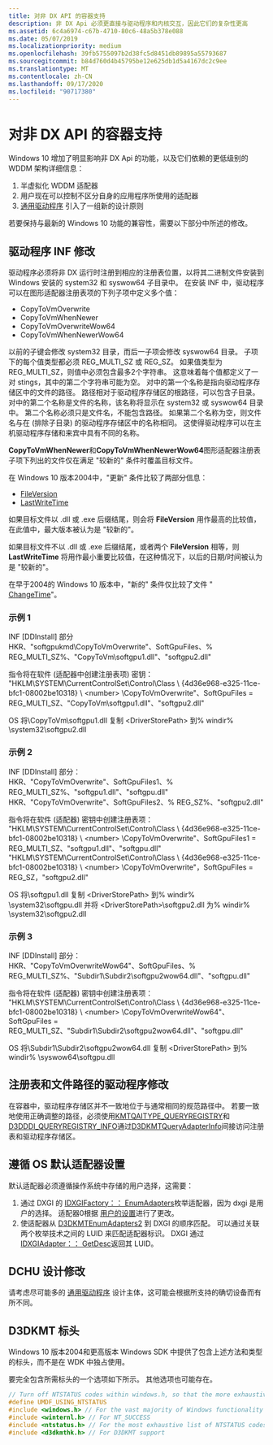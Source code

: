 ```yaml
---
title: 对非 DX API 的容器支持
description: 非 DX Api 必须更直接与驱动程序和内核交互，因此它们的复杂性更高
ms.assetid: 6c4a6974-c67b-4710-80c6-48a5b378e088
ms.date: 05/07/2019
ms.localizationpriority: medium
ms.openlocfilehash: 39fb5755097b2d38fc5d8451db89895a55793687
ms.sourcegitcommit: b84d760d4b45795be12e625db1d5a4167dc2c9ee
ms.translationtype: MT
ms.contentlocale: zh-CN
ms.lasthandoff: 09/17/2020
ms.locfileid: "90717380"
---
```

# <a name="container-support-for-non-dx-apis"></a>对非 DX API 的容器支持

Windows 10 增加了明显影响非 DX Api 的功能，以及它们依赖的更低级别的 WDDM 架构详细信息：

1. 半虚拟化 WDDM 适配器
2. 用户现在可以控制不区分自身的应用程序所使用的适配器
3. [通用驱动程序](../develop/getting-started-with-windows-drivers.md) 引入了一组新的设计原则

若要保持与最新的 Windows 10 功能的兼容性，需要以下部分中所述的修改。

## <a name="driver-inf-modifications"></a>驱动程序 INF 修改

驱动程序必须将非 DX 运行时注册到相应的注册表位置，以将其二进制文件安装到 Windows 安装的 system32 和 syswow64 子目录中。
在安装 INF 中，驱动程序可以在图形适配器注册表项的下列子项中定义多个值：

- CopyToVmOverwrite
- CopyToVmWhenNewer
- CopyToVmOverwriteWow64
- CopyToVmWhenNewerWow64

以前的子键会修改 system32 目录，而后一子项会修改 syswow64 目录。
子项下的每个值类型都必须 REG_MULTI_SZ 或 REG_SZ。
如果值类型为 REG_MULTI_SZ，则值中必须包含最多2个字符串。
这意味着每个值都定义了一对 stings，其中的第二个字符串可能为空。
对中的第一个名称是指向驱动程序存储区中的文件的路径。
路径相对于驱动程序存储区的根路径，可以包含子目录。
对中的第二个名称是文件的名称，该名称将显示在 system32 或 syswow64 目录中。
第二个名称必须只是文件名，不能包含路径。
如果第二个名称为空，则文件名与在 (排除子目录) 的驱动程序存储区中的名称相同。
这使得驱动程序可以在主机驱动程序存储和来宾中具有不同的名称。

**CopyToVmWhenNewer**和**CopyToVmWhenNewerWow64**图形适配器注册表子项下列出的文件仅在满足 "较新的" 条件时覆盖目标文件。

在 Windows 10 版本2004中，"更新" 条件比较了两部分信息：

- [FileVersion](/windows/win32/api/verrsrc/ns-verrsrc-vs_fixedfileinfo)
- [LastWriteTime](/windows-hardware/drivers/ddi/content/wdm/ns-wdm-_file_basic_information)

如果目标文件以 .dll 或 .exe 后缀结尾，则会将 **FileVersion** 用作最高的比较值，在此值中，最大版本被认为是 "较新的"。

如果目标文件不以 .dll 或 .exe 后缀结尾，或者两个 **FileVersion** 相等，则 **LastWriteTime** 将用作最小重要比较值，在这种情况下，以后的日期/时间被认为是 "较新的"。

在早于2004的 Windows 10 版本中，"新的" 条件仅比较了文件 " [ChangeTime](/windows-hardware/drivers/ddi/content/wdm/ns-wdm-_file_basic_information)"。

### <a name="example-1"></a>示例 1

INF [DDInstall] 部分  
HKR、"softgpukmd\CopyToVmOverwrite"、SoftGpuFiles、% REG_MULTI_SZ%、"CopyToVm\softgpu1.dll"、"softgpu2.dll"  

指令将在软件 (适配器中创建注册表项) 密钥： "HKLM\SYSTEM\CurrentControlSet\Control\Class \\ {4d36e968-e325-11ce-bfc1-08002be10318} \\ \<number> \CopyToVmOverwrite"、SoftGpuFiles = REG_MULTI_SZ、"CopyToVm\softgpu1.dll"、"softgpu2.dll"

OS 将\CopyToVm\softgpu1.dll 复制 \<DriverStorePath> 到% windir% \system32\softgpu2.dll

### <a name="example-2"></a>示例 2

INF [DDInstall] 部分：  
HKR、"CopyToVmOverwrite"、SoftGpuFiles1、% REG_MULTI_SZ%、"softgpu1.dll"、"softgpu.dll"  
HKR、"CopyToVmOverwrite"、SoftGpuFiles2、% REG_SZ%、"softgpu2.dll"  

指令将在软件 (适配器) 密钥中创建注册表项：  
"HKLM\SYSTEM\CurrentControlSet\Control\Class \\ {4d36e968-e325-11ce-bfc1-08002be10318} \\ \<number> \CopyToVmOverwrite"、SoftGpuFiles1 = REG_MULTI_SZ、"softgpu1.dll"、"softgpu.dll"  
"HKLM\SYSTEM\CurrentControlSet\Control\Class \\ {4d36e968-e325-11ce-bfc1-08002be10318} \\ \<number> \CopyToVmOverwrite"，SoftGpuFiles = REG_SZ，"softgpu2.dll"  

OS 将\softgpu1.dll 复制 \<DriverStorePath> 到% windir% \system32\softgpu.dll 并将 \<DriverStorePath>\softgpu2.dll 为% windir% \system32\softgpu2.dll

### <a name="example-3"></a>示例 3

INF [DDInstall] 部分：  
HKR、"CopyToVmOverwriteWow64"、SoftGpuFiles、% REG_MULTI_SZ%、"Subdir1\Subdir2\softgpu2wow64.dll"、"softgpu.dll"  

指令将在软件 (适配器) 密钥中创建注册表项：  
"HKLM\SYSTEM\CurrentControlSet\Control\Class \\ {4d36e968-e325-11ce-bfc1-08002be10318} \\ \<number> \CopyToVmOverwriteWow64"、SoftGpuFiles = REG_MULTI_SZ、"Subdir1\Subdir2\softgpu2wow64.dll"、"softgpu.dll"  

OS 将\Subdir1\Subdir2\softgpu2wow64.dll 复制 \<DriverStorePath> 到% windir% \syswow64\softgpu.dll

## <a name="driver-modifications-to-registry-and-file-paths"></a>注册表和文件路径的驱动程序修改

在容器中，驱动程序存储区并不一致地位于与通常相同的规范路径中。
若要一致地使用正确调整的路径，必须使用[KMTQAITYPE_QUERYREGISTRY](/windows-hardware/drivers/ddi/d3dkmthk/ne-d3dkmthk-_kmtqueryadapterinfotype)和[D3DDDI_QUERYREGISTRY_INFO](/windows-hardware/drivers/ddi/d3dukmdt/ns-d3dukmdt-_d3dddi_queryregistry_info)通过[D3DKMTQueryAdapterInfo](/windows-hardware/drivers/ddi/d3dkmthk/nf-d3dkmthk-d3dkmtqueryadapterinfo)间接访问注册表和驱动程序存储区。

## <a name="honor-os-default-adapter-setting"></a>遵循 OS 默认适配器设置

默认适配器必须遵循操作系统中存储的用户选择，这需要：

1. 通过 DXGI 的 [IDXGIFactory：： EnumAdapters](/windows/win32/api/dxgi/nf-dxgi-idxgifactory-enumadapters)枚举适配器，因为 dxgi 是用户的选择。
适配器0根据 [用户的设置](https://blogs.windows.com/windowsexperience/2018/02/07/announcing-windows-10-insider-preview-build-17093-pc/)进行了更改。
2. 使适配器从 [D3DKMTEnumAdapters2](/windows-hardware/drivers/ddi/d3dkmthk/nf-d3dkmthk-d3dkmtenumadapters2) 到 DXGI 的顺序匹配。
可以通过关联两个枚举技术之间的 LUID 来匹配适配器标识。
DXGI 通过 [IDXGIAdapter：： GetDesc](/windows/win32/api/dxgi/nf-dxgi-idxgiadapter-getdesc)返回其 LUID。

## <a name="dchu-design-modifications"></a>DCHU 设计修改

请考虑尽可能多的 [通用驱动程序](../develop/getting-started-with-windows-drivers.md) 设计主体，这可能会根据所支持的确切设备而有所不同。

## <a name="d3dkmt-headers"></a>D3DKMT 标头

Windows 10 版本2004和更高版本 Windows SDK 中提供了包含上述方法和类型的标头，而不是在 WDK 中独占使用。

要完全包含所需标头的一个选项如下所示。
其他选项也可能存在。

```cpp
// Turn off NTSTATUS codes within windows.h, so that the more exhaustive ntstatus.h can be used.
#define UMDF_USING_NTSTATUS
#include <windows.h> // For the vast majority of Windows functionality
#include <winternl.h> // For NT_SUCCESS
#include <ntstatus.h> // For the most exhaustive list of NTSTATUS codes
#include <d3dkmthk.h> // For D3DKMT support
```